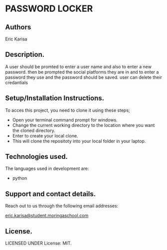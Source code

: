 # PASSWORD LOCKER
## Authors
Eric Karisa
## Description.
A user should be promted to enter a user name and also to enter a new password. then be prompted the social platforms they are in and to enter a password they use and the password should be saved. user can delete their credantials

## Setup/Installation Instructions.
To acces this project, you need to clone it using these steps;

+ Open your terminal command prompt for windows.
+ Change the current working directory to the location where you want the cloned directory.
+ Enter to create your local clone.
+ This will clone the repositoty into your local folder in your laptop.

## Technologies used.
The languages used in development are:
+ python
## Support and contact details.
Reach out to us through the following email addresses:

eric.karisa@student.moringaschool.com

## License.
LICENSED UNDER License: MIT.
